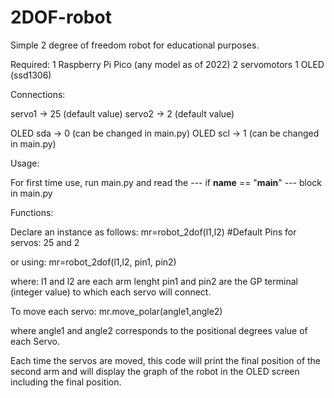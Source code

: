 # 2DOF-robot
Simple 2 degree of freedom robot for educational purposes.

Required:
1 Raspberry Pi Pico (any model as of 2022)
2 servomotors
1 OLED (ssd1306)

Connections:

servo1 -> 25 (default value)
servo2 -> 2 (default value)

OLED sda -> 0 (can be changed in main.py)
OLED scl ->  1 (can be changed in main.py)

Usage:

For first time use, run main.py and read the ---   if __name__ == "__main__" ---  block in main.py


Functions:

Declare an instance as follows:
  mr=robot_2dof(l1,l2) #Default Pins for servos: 25 and 2

or using:
  mr=robot_2dof(l1,l2, pin1, pin2)

where: 
  l1 and l2 are each arm lenght
  pin1 and pin2 are the GP terminal (integer value) to which each servo will connect.


To move each servo:
  mr.move_polar(angle1,angle2)
 
 where angle1 and angle2 corresponds to the positional degrees value of each Servo.

Each time the servos are moved, this code will print the final position of the second arm 
and will display the graph of the robot in the OLED screen including the final position.
